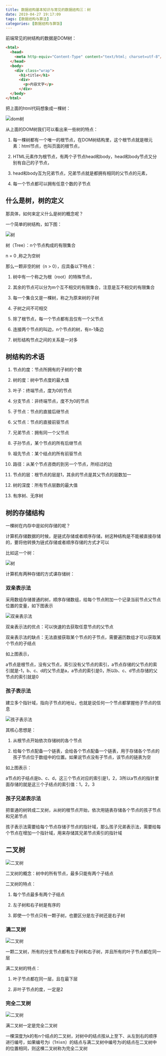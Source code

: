 ```yaml
---
title: 数据结构基本知识与常见的数据结构三：树
date: 2019-04-27 19:17:09
tags: [数据结构与算法]
categories: [数据结构与算饭]
---
```


前端常见的树结构的数据是DOM树：

```html
<html>
  <head>
    <meta http-equiv="Content-Type" content="text/html; charset=utf-8"/>
  </head>
  <body>
    <div class="wrap">
      <h1>title</h1>
      <div>
        <p>内容文字</p>
      </div>
  </body>
</html>
```

把上面的html代码想象成一棵树：

![dom树](/img/data/domTree.jpg)

从上面的DOM树我们可以看出来一些树的特点：

1. 每一棵树都有一个唯一的根节点，在DOM树结构里，这个根节点就是根元素：html节点，也叫页面的根节点，

2. HTML元素作为根节点，有两个子节点head和body，head和body节点又分别有自己的子节点，

3. head和body互为兄弟节点，兄弟节点就是都拥有相同的父节点的元素，

4. 每一个节点都可以拥有任意个数的子节点

## 什么是树，树的定义

那具体，如何来定义什么是树的概念呢？

一个简单的树结构，如下图：

![树](/img/data/shudegainian.jpg)

树（Tree）：n个节点构成的有限集合

n = 0 ,称之为空树

那么一颗非空的树（n > 0），应具备以下特点：

1. 树中有一个称之为根（root）的特殊节点，

2. 其余的节点可以分为m个互不相交的有限集合，注意是互不相交的有限集合

3. 每一个集合又是一棵树，称之为原来树的子树

4. 子树之间不可相交

5. 除了根节点，每一个节点都有且仅有一个父节点

6. 连接两个节点的叫边，n个节点的树，有n-1条边

7. 树形结构节点之间的关系是一对多

## 树结构的术语

1. 节点的度：节点所拥有的子树的个数

2. 树的度：树中节点度的最大值

3. 叶子：终端节点，度为0的节点

4. 分支节点：非终端节点，度不为0的节点

5. 子节点：节点的直接后继节点

6. 父节点：节点的直接前驱节点

7. 兄弟节点：拥有同一个父节点

8. 子孙节点，某个节点的所有后继节点

9. 祖先节点：某个结点的所有前驱节点

10. 路径：从某个节点咨商的到另一个节点，所经过的边

11. 节点的层：根节点的层是1，其余的节点是其父节点的层数加一

12. 树的深度：所有节点层数的最大值

13. 有序树、无序树

## 树的存储结构

一棵树在内存中是如何存储的呢？

计算机存储数据的时候，是链式存储或者顺序存储，树这种结构是不能被直接存储的，要将他转换为链式存储或者顺序存储的方式才可以

比如这一个树：

![树](/img/data/shudegainian.jpg)

计算机有两种存储的方式课存储树：

### 双亲表示法

采用数组存储普通的树，顺序存储数组，给每个节点附加一个记录当前节点父节点位置的变量，如下图表示

![双亲表示法](/img/data/shuangqinbiaoshi.jpg)

双亲表示法的优点：可以快速的去获取任意节点的父节点

双亲表示法的缺点：无法直接获取某个节点的子节点，需要遍历数组才可以获取某个节点的子结点

如上图表示，

a节点是根节点，没有父节点，索引没有父节点的索引，a节点存储的父节点的索引就是-1，b、c、d的父节点是a，a节点的索引是0，所以b、c、d节点存储的父节点的索引就是0

### 孩子表示法

建立多个指针域，指向子节点的地址，也就是说任何一个节点都掌握他子节点的信息

![孩子表示法](/img/data/haizibiaoshi.jpg)

其核心思想是：

1. 从根节点开始依次存储树的各个节点

2. 给每个节点配备一个链表，会给各个节点配备一个链表，用于存储各个节点的孩子节点位于数组中的位置。如果说节点没有子节点，该节点的链表为空

如上图表示：

a节点的子结点是b、c、d，这三个节点对应的索引是1，2，3所以a节点的指针里面存储的就是这三个子结点的索引值：1，2，3

### 孩子兄弟表示法

把普通的树转成二叉树，从树的根节点开始，依次用链表存储各个节点的孩子节点和兄弟节点

孩子表示法需要给每个节点存储子节点的指针域，那么孩子兄弟表示法，需要给每个节点在增加一个指针域，用来存储其兄弟节点索引的指针域

## 二叉树

![二叉树](/img/data/erchashu.jpg)

二叉树的概念：树中的所有节点，最多只能有两个子结点

二叉树的特点：

1. 每个节点最多有两个子结点

2. 左子树和右子树是有序的

3. 即使一个节点只有一颗子树，也要区分是左子树还是右子树

### 满二叉树

![二叉树](/img/data/manerchashu.jpg)

一颗二叉树，所有的分支节点都有左子树和右子树，并且所有的叶子节点都在同一层

满二叉树的特点：

1. 叶子节点都在同一层，且在最下层

2. 非叶子节点的度，一定是2

### 完全二叉树

![二叉树](/img/data/wanquanerchashu.jpg)

满二叉树一定是完全二叉树

一棵深度为k的有n个结点的二叉树，对树中的结点按从上至下、从左到右的顺序进行编号，如果编号为i（1≤i≤n）的结点与满二叉树中编号为i的结点在二叉树中的位置相同，则这棵二叉树称为完全二叉树